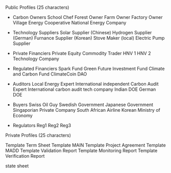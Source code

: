Public Profiles (25 characters)
- Carbon Owners 
School Chef
Forest Owner
Farm Owner
Factory Owner
Village Energy Cooperative
National Energy Company

- Technology Suppliers 
Solar Supplier (Chinese)
Hydrogen Supplier (German)
Furnance Supplier (Korean)
Stove Maker (local)
Electric Pump Supplier

- Private Financiers
Private Equity
Commodity Trader
HNV 1
HNV 2
Technology Company

- Regulated Financiers
Spark Fund
Green Future Investment Fund
Climate and Carbon Fund
ClimateCoin DAO

- Auditors
Local Energy Expert
International independent Carbon Audit Expert 
International carbon audit tech company
Indian DOE
German DOE

- Buyers
Swiss Oil Guy
Swedish Government
Japanese Government
Singaporian Private Company
South African Airline
Korean Ministry of Economy


- Regulators 
Reg1
Reg2
Reg3

Private Profiles (25 characters)

Template Term Sheet
Template MAIN
Template Project Agreement
Template MADD
Template Validation Report
Template Monitoring Report
Template Verification Report

state sheet